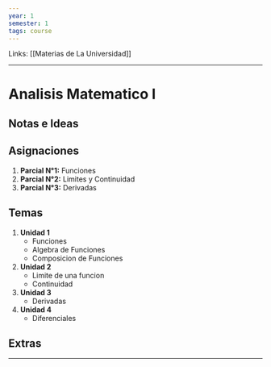 ```yaml
---
year: 1
semester: 1
tags: course
---
```

Links: [[Materias de La Universidad]]
___
# Analisis Matematico I

## Notas e Ideas

## Asignaciones
1. **Parcial N°1:** Funciones
2. **Parcial N°2:** Limites y Continuidad
3. **Parcial N°3:** Derivadas
## Temas
1. **Unidad 1**
	- Funciones
	- Algebra de Funciones
	- Composicion de Funciones
2. **Unidad 2**
	- Limite de una funcion
	- Continuidad
3.  **Unidad 3**
	- Derivadas
4.  **Unidad 4** 
	- Diferenciales


## Extras
___

